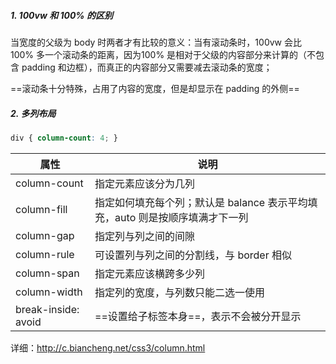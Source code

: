##### 1. 100vw 和 100% 的区别

当宽度的父级为 body 时两者才有比较的意义：当有滚动条时，100vw 会比 100% 多一个滚动条的距离，因为100% 是相对于父级的内容部分来计算的（不包含 padding 和边框），而真正的内容部分又需要减去滚动条的宽度；

==滚动条十分特殊，占用了内容的宽度，但是却显示在 padding 的外侧==

##### 2. 多列布局

```css
div { column-count: 4; }
```

| 属性                | 说明                                                         |
| ------------------- | ------------------------------------------------------------ |
| column-count        | 指定元素应该分为几列                                         |
| column-fill         | 指定如何填充每个列；默认是 balance 表示平均填充，auto 则是按顺序填满才下一列 |
| column-gap          | 指定列与列之间的间隙                                         |
| column-rule         | 可设置列与列之间的分割线，与 border 相似                     |
| column-span         | 指定元素应该横跨多少列                                       |
| column-width        | 指定列的宽度，与列数只能二选一使用                           |
| break-inside: avoid | ==设置给子标签本身==，表示不会被分开显示                     |

详细：http://c.biancheng.net/css3/column.html

